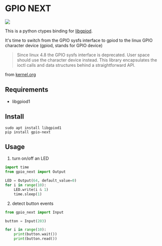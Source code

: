 GPIO NEXT
=========
[![](https://img.shields.io/pypi/v/gpio-next.svg)](https://pypi.org/project/gpio-next/)


This is a python ctypes binding for [libgpiod](https://git.kernel.org/pub/scm/libs/libgpiod/libgpiod.git/about/).

It's time to switch from the GPIO sysfs interface to gpiod to the linux GPIO character device (gpiod, stands for GPIO device)

>Since linux 4.8 the GPIO sysfs interface is deprecated. User space should use
the character device instead. This library encapsulates the ioctl calls and
data structures behind a straightforward API.

from [kernel.org](https://git.kernel.org/pub/scm/libs/libgpiod/libgpiod.git/about/)

## Requirements
+ libgpiod1

## Install
```
sudo apt install libgpiod1
pip install gpio-next
```


## Usage
1. turn on/off an LED

```python
import time
from gpio_next import Output

LED = Output(64, default_value=0)
for i in range(10):
    LED.write(i & 1)
    time.sleep(1)
```

2. detect button events

```python
from gpio_next import Input

button = Input(203)

for i in range(10):
    print(button.wait())
    print(button.read())
```
